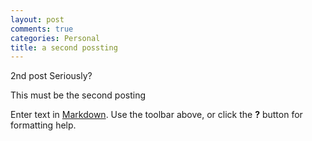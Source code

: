 ```yaml
---
layout: post
comments: true
categories: Personal
title: a second possting
---
```

2nd post
Seriously?

This must be the second posting

Enter text in [Markdown](http://daringfireball.net/projects/markdown/). Use the toolbar above, or click the **?** button for formatting help.

